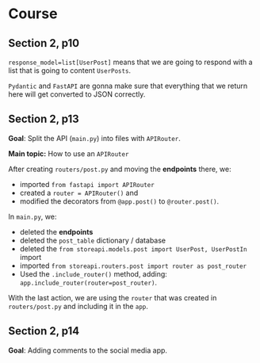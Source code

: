 # Course

## Section 2, p10

`response_model=list[UserPost]` means that we are going to respond with a list that is going to content `UserPosts`.

`Pydantic` and `FastAPI` are gonna make sure that everything that we return here will get converted to JSON correctly.

## Section 2, p13

**Goal**: Split the API (`main.py`) into files with `APIRouter`.

**Main topic:** How to use an `APIRouter`

After creating `routers/post.py` and moving the **endpoints** there, we:

* imported `from fastapi import APIRouter`
* created a `router = APIRouter()` and 
* modified the decorators from `@app.post()` to `@router.post()`.

In `main.py`, we:

* deleted the **endpoints**
* deleted the `post_table` dictionary / database
* deleted the `from storeapi.models.post import UserPost, UserPostIn` import
* imported `from storeapi.routers.post import router as post_router`
* Used the `.include_router()` method, adding: `app.include_router(router=post_router)`.

With the last action, we are using the `router` that was created in `routers/post.py` and including it in the `app`.

## Section 2, p14

**Goal**: Adding comments to the social media app.